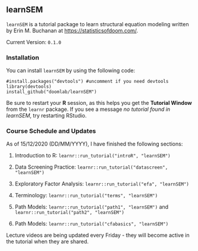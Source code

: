 ## learnSEM

`learnSEM` is a tutorial package to learn structural equation modeling written by Erin M. Buchanan at https://statisticsofdoom.com/.

Current Version: `0.1.0`

### Installation

You can install `learnSEM` by using the following code:

```
#install.packages("devtools") #uncomment if you need devtools
library(devtools)
install_github("doomlab/learnSEM")
```

Be sure to restart your **R** session, as this helps you get the **Tutorial Window** from the `learnr` package. If you see a message *no tutorial found in learnSEM*, try restarting RStudio. 

### Course Schedule and Updates

As of 15/12/2020 (DD/MM/YYYY), I have finished the following sections:

1. Introduction to R: `learnr::run_tutorial("introR", "learnSEM")`

2. Data Screening Practice: `learnr::run_tutorial("datascreen", "learnSEM")`

3. Exploratory Factor Analysis: `learnr::run_tutorial("efa", "learnSEM")`

4. Terminology: `learnr::run_tutorial("terms", "learnSEM")`

5. Path Models: `learnr::run_tutorial("path1", "learnSEM")` and `learnr::run_tutorial("path2", "learnSEM")`

6. Path Models: `learnr::run_tutorial("cfabasics", "learnSEM")`

Lecture videos are being updated every Friday - they will become active in the tutorial when they are shared. 
